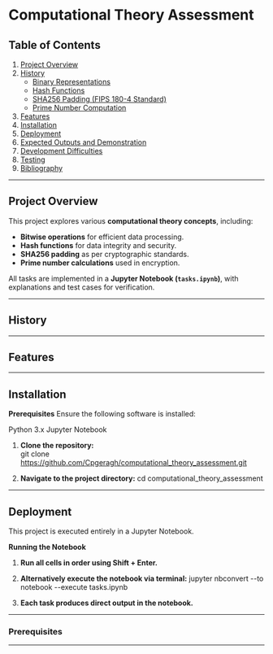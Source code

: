 # **Computational Theory Assessment**

## **Table of Contents**
1. [Project Overview](#project-overview)  
2. [History](#history)  
   - [Binary Representations](#binary-representations)  
   - [Hash Functions](#hash-functions)  
   - [SHA256 Padding (FIPS 180-4 Standard)](#sha256-padding-fips-180-4-standard)  
   - [Prime Number Computation](#prime-number-computation)  
3. [Features](#features)  
4. [Installation](#installation)  
5. [Deployment](#deployment)  
6. [Expected Outputs and Demonstration](#expected-outputs-and-demonstration)  
7. [Development Difficulties](#development-difficulties)  
8. [Testing](#testing)  
9. [Bibliography](#bibliography)  

---

## **Project Overview**  
This project explores various **computational theory concepts**, including:  
- **Bitwise operations** for efficient data processing.  
- **Hash functions** for data integrity and security.  
- **SHA256 padding** as per cryptographic standards.  
- **Prime number calculations** used in encryption.  

All tasks are implemented in a **Jupyter Notebook (`tasks.ipynb`)**, with explanations and test cases for verification.

---

## **History**  

---

## **Features**  

---

## **Installation** 

**Prerequisites**
Ensure the following software is installed:

Python 3.x
Jupyter Notebook

1. **Clone the repository:**  
    git clone https://github.com/Cpgeragh/computational_theory_assessment.git

2. **Navigate to the project directory:**
    cd computational_theory_assessment
 
---

## **Deployment**

This project is executed entirely in a Jupyter Notebook.  

**Running the Notebook**

1. **Run all cells in order using Shift + Enter.**

2. **Alternatively execute the notebook via terminal:**
    jupyter nbconvert --to notebook --execute tasks.ipynb

3. **Each task produces direct output in the notebook.**

---

### **Prerequisites**  

---